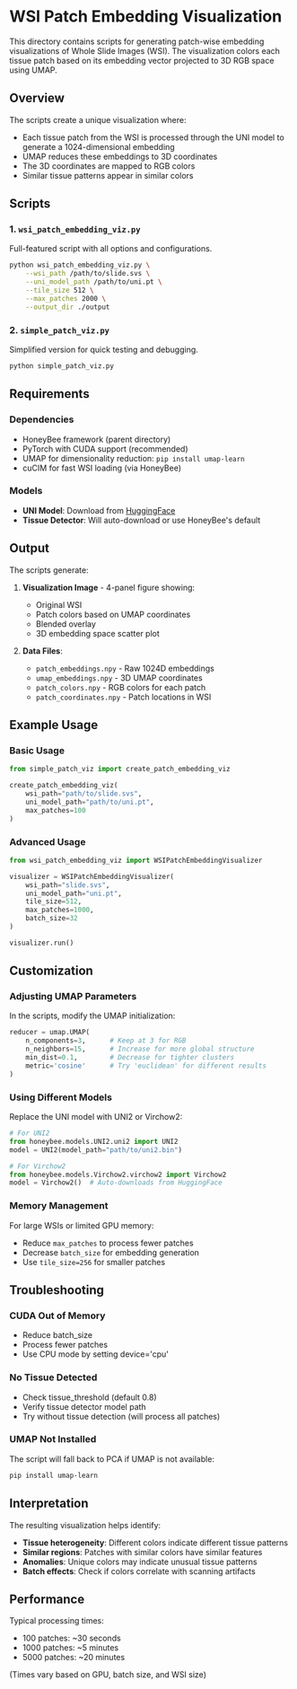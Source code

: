 # WSI Patch Embedding Visualization

This directory contains scripts for generating patch-wise embedding visualizations of Whole Slide Images (WSI). The visualization colors each tissue patch based on its embedding vector projected to 3D RGB space using UMAP.

## Overview

The scripts create a unique visualization where:
- Each tissue patch from the WSI is processed through the UNI model to generate a 1024-dimensional embedding
- UMAP reduces these embeddings to 3D coordinates
- The 3D coordinates are mapped to RGB colors
- Similar tissue patterns appear in similar colors

## Scripts

### 1. `wsi_patch_embedding_viz.py`
Full-featured script with all options and configurations.

```bash
python wsi_patch_embedding_viz.py \
    --wsi_path /path/to/slide.svs \
    --uni_model_path /path/to/uni.pt \
    --tile_size 512 \
    --max_patches 2000 \
    --output_dir ./output
```

### 2. `simple_patch_viz.py`
Simplified version for quick testing and debugging.

```bash
python simple_patch_viz.py
```

## Requirements

### Dependencies
- HoneyBee framework (parent directory)
- PyTorch with CUDA support (recommended)
- UMAP for dimensionality reduction: `pip install umap-learn`
- cuCIM for fast WSI loading (via HoneyBee)

### Models
- **UNI Model**: Download from [HuggingFace](https://huggingface.co/MahmoodLab/UNI)
- **Tissue Detector**: Will auto-download or use HoneyBee's default

## Output

The scripts generate:
1. **Visualization Image** - 4-panel figure showing:
   - Original WSI
   - Patch colors based on UMAP coordinates
   - Blended overlay
   - 3D embedding space scatter plot

2. **Data Files**:
   - `patch_embeddings.npy` - Raw 1024D embeddings
   - `umap_embeddings.npy` - 3D UMAP coordinates
   - `patch_colors.npy` - RGB colors for each patch
   - `patch_coordinates.npy` - Patch locations in WSI

## Example Usage

### Basic Usage
```python
from simple_patch_viz import create_patch_embedding_viz

create_patch_embedding_viz(
    wsi_path="path/to/slide.svs",
    uni_model_path="path/to/uni.pt",
    max_patches=100
)
```

### Advanced Usage
```python
from wsi_patch_embedding_viz import WSIPatchEmbeddingVisualizer

visualizer = WSIPatchEmbeddingVisualizer(
    wsi_path="slide.svs",
    uni_model_path="uni.pt",
    tile_size=512,
    max_patches=1000,
    batch_size=32
)

visualizer.run()
```

## Customization

### Adjusting UMAP Parameters
In the scripts, modify the UMAP initialization:
```python
reducer = umap.UMAP(
    n_components=3,      # Keep at 3 for RGB
    n_neighbors=15,      # Increase for more global structure
    min_dist=0.1,        # Decrease for tighter clusters
    metric='cosine'      # Try 'euclidean' for different results
)
```

### Using Different Models
Replace the UNI model with UNI2 or Virchow2:
```python
# For UNI2
from honeybee.models.UNI2.uni2 import UNI2
model = UNI2(model_path="path/to/uni2.bin")

# For Virchow2
from honeybee.models.Virchow2.virchow2 import Virchow2
model = Virchow2()  # Auto-downloads from HuggingFace
```

### Memory Management
For large WSIs or limited GPU memory:
- Reduce `max_patches` to process fewer patches
- Decrease `batch_size` for embedding generation
- Use `tile_size=256` for smaller patches

## Troubleshooting

### CUDA Out of Memory
- Reduce batch_size
- Process fewer patches
- Use CPU mode by setting device='cpu'

### No Tissue Detected
- Check tissue_threshold (default 0.8)
- Verify tissue detector model path
- Try without tissue detection (will process all patches)

### UMAP Not Installed
The script will fall back to PCA if UMAP is not available:
```bash
pip install umap-learn
```

## Interpretation

The resulting visualization helps identify:
- **Tissue heterogeneity**: Different colors indicate different tissue patterns
- **Similar regions**: Patches with similar colors have similar features
- **Anomalies**: Unique colors may indicate unusual tissue patterns
- **Batch effects**: Check if colors correlate with scanning artifacts

## Performance

Typical processing times:
- 100 patches: ~30 seconds
- 1000 patches: ~5 minutes
- 5000 patches: ~20 minutes

(Times vary based on GPU, batch size, and WSI size)